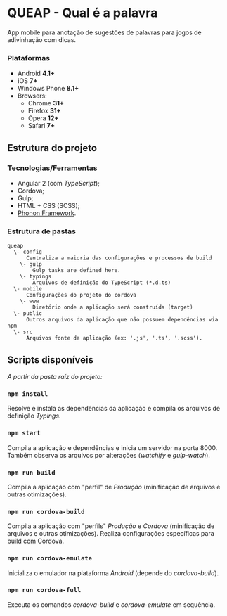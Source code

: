 # QUEAP - Qual é a palavra

App mobile para anotação de sugestões de palavras para jogos de adivinhação com dicas.

### Plataformas

- Android **4.1+**
- iOS **7+**
- Windows Phone **8.1+**
- Browsers:
  - Chrome **31+**
  - Firefox **31+**
  - Opera **12+**
  - Safari **7+**

## Estrutura do projeto

### Tecnologias/Ferramentas

- Angular 2 (com *TypeScript*);
- Cordova;
- Gulp;
- HTML + CSS (SCSS);
- [Phonon Framework][0].

### Estrutura de pastas

```
queap
  \- config
      Centraliza a maioria das configurações e processos de build
    \- gulp
        Gulp tasks are defined here.
    \- typings
        Arquivos de definição do TypeScript (*.d.ts)
  \- mobile
      Configurações do projeto do cordova
    \- www
        Diretório onde a aplicação será construída (target)
  \- public
      Outros arquivos da aplicação que não possuem dependências via npm
  \- src
      Arquivos fonte da aplicação (ex: '.js', '.ts', '.scss').
```

## Scripts disponíveis

*A partir da pasta raíz do projeto:*

### `npm install`

Resolve e instala as dependências da aplicação e compila os arquivos de definição *Typings*.

### `npm start`

Compila a aplicação e dependências e inicia um servidor na porta 8000. Também observa os arquivos por alterações (*watchify* e *gulp-watch*).

### `npm run build`

Compila a aplicação com "perfil"  de *Produção* (minificação de arquivos e outras otimizações).

### `npm run cordova-build`

Compila a aplicação com "perfils" *Produção* e *Cordova* (minificação de arquivos e outras otimizações).
Realiza configurações específicas para build com Cordova.

### `npm run cordova-emulate`

Inicializa o emulador na plataforma *Android* (depende do *cordova-build*).

### `npm run cordova-full`

Executa os comandos *cordova-build* e *cordova-emulate* em sequência.

[0]: http://phonon.quarkdev.com/
